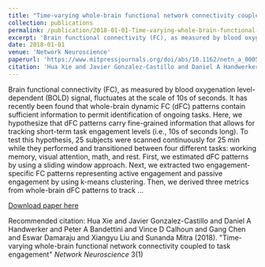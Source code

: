 ```yaml
---
title: "Time-varying whole-brain functional network connectivity coupled to task engagement"
collection: publications
permalink: /publication/2018-01-01-Time-varying-whole-brain-functional-network-connectivity-coupled-to-task-en
excerpt: 'Brain functional connectivity (FC), as measured by blood oxygenation level-dependent (BOLD) signal, fluctuates at the scale of 10s of seconds. It has recently been found that whole-brain dynamic FC (dFC) patterns contain sufficient information to permit identification of ongoing tasks. Here, we hypothesize that dFC patterns carry fine-grained information that allows for tracking short-term task engagement levels (i.e., 10s of seconds long). To test this hypothesis, 25 subjects were scanned continuously for 25 min while they performed and transitioned between four different tasks: working memory, visual attention, math, and rest. First, we estimated dFC patterns by using a sliding window approach. Next, we extracted two engagement-specific FC patterns representing active engagement and passive engagement by using k-means clustering. Then, we derived three metrics from whole-brain dFC patterns to track …'
date: 2018-01-01
venue: 'Network Neuroscience'
paperurl: 'https://www.mitpressjournals.org/doi/abs/10.1162/netn_a_00051'
citation: 'Hua Xie and Javier Gonzalez-Castillo and Daniel A Handwerker and Peter A Bandettini and Vince D Calhoun and Gang Chen and Eswar Damaraju and Xiangyu Liu and Sunanda Mitra (2018). &quot;Time-varying whole-brain functional network connectivity coupled to task engagement&quot; <i>Network Neuroscience</i> 3(1)'
---
```

Brain functional connectivity (FC), as measured by blood oxygenation level-dependent (BOLD) signal, fluctuates at the scale of 10s of seconds. It has recently been found that whole-brain dynamic FC (dFC) patterns contain sufficient information to permit identification of ongoing tasks. Here, we hypothesize that dFC patterns carry fine-grained information that allows for tracking short-term task engagement levels (i.e., 10s of seconds long). To test this hypothesis, 25 subjects were scanned continuously for 25 min while they performed and transitioned between four different tasks: working memory, visual attention, math, and rest. First, we estimated dFC patterns by using a sliding window approach. Next, we extracted two engagement-specific FC patterns representing active engagement and passive engagement by using k-means clustering. Then, we derived three metrics from whole-brain dFC patterns to track …

[Download paper here](https://www.mitpressjournals.org/doi/abs/10.1162/netn_a_00051)

Recommended citation: Hua Xie and Javier Gonzalez-Castillo and Daniel A Handwerker and Peter A Bandettini and Vince D Calhoun and Gang Chen and Eswar Damaraju and Xiangyu Liu and Sunanda Mitra (2018). "Time-varying whole-brain functional network connectivity coupled to task engagement" <i>Network Neuroscience</i> 3(1)